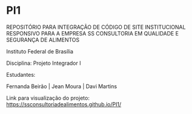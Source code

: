# PI1
REPOSITÓRIO PARA INTEGRAÇÃO DE CÓDIGO DE SITE INSTITUCIONAL RESPONSIVO PARA A EMPRESA 
SS CONSULTORIA EM QUALIDADE E SEGURANÇA DE ALIMENTOS

Instituto Federal de Brasília

Disciplina: Projeto Integrador I

Estudantes:

Fernanda Beirão |
Jean Moura |
Davi Martins

Link para visualização do projeto: https://ssconsultoriadealimentos.github.io/PI1/

